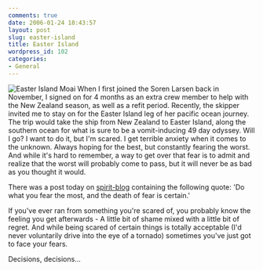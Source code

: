 ```yaml
---
comments: true
date: 2006-01-24 18:43:57
layout: post
slug: easter-island
title: Easter Island
wordpress_id: 102
categories:
- General
---
```


![Easter Island Moai](http://www.isystech.net/images/easter_island.jpg)
When I first joined the Soren Larsen back in November, I signed on for 4 months as an extra crew member to help with the New Zealand season, as well as a refit period. Recently, the skipper invited me to stay on for the Easter Island leg of her pacific ocean journey. The trip would take the ship from New Zealand to Easter Island, along the southern ocean for what is sure to be a vomit-inducing 49 day odyssey. 
Will I go? 
I want to do it, but I'm scared. I get terrible anxiety when it comes to the unknown.
Always hoping for the best, but constantly fearing the worst. 
And while it's hard to remember, a way to get over that fear is to admit and realize that the worst will probably come to pass, but it will never be as bad as you thought it would.

There was a post today on [spirit-blog](http://spirit-blog.blogspot.com/) containing the following quote: 
'Do what you fear the most, and the death of fear is certain.'

If you've ever ran from something you're scared of, you probably know the feeling you get afterwards - A little bit of shame mixed with a little bit of regret. 
And while being scared of certain things is totally acceptable (I'd never voluntarily drive into the eye of a tornado) sometimes you've just got to face your fears. 

Decisions, decisions...


